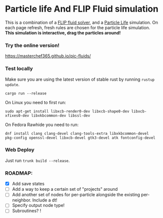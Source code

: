 # Particle life And FLIP Fluid simulation
This is a combination of a [FLIP fluid solver](https://youtu.be/XmzBREkK8kY), and a [Particle Life](https://youtu.be/p4YirERTVF0) simulation. On each page refresh, fresh rules are chosen for the particle life simulation. **This simulation is interactive, drag the particles around!**

### Try the online version!
https://masterchef365.github.io/pic-fluids/

### Test locally
Make sure you are using the latest version of stable rust by running `rustup update`.

`cargo run --release`

On Linux you need to first run:

`sudo apt-get install libxcb-render0-dev libxcb-shape0-dev libxcb-xfixes0-dev libxkbcommon-dev libssl-dev`

On Fedora Rawhide you need to run:

`dnf install clang clang-devel clang-tools-extra libxkbcommon-devel pkg-config openssl-devel libxcb-devel gtk3-devel atk fontconfig-devel`

### Web Deploy
Just run `trunk build --release`.

### ROADMAP:
 - [x] Add save states
 - [ ] Add a way to keep a certain set of "projects" around
 - [ ] Add another set of nodes for per-particle alongside the existing per-neighbor. Include a dt!
 - [ ] Specify output node type!
 - [ ] Subroutines? !
